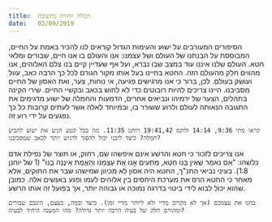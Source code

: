 ```yaml
---
title:  חמלה וחזרה בתשובה
date:   02/09/2019
---
```


הסיפורים המעורבים על ישוע והעימות הגדול קוראים לנו להכיר באמת על החיים, המבוססת על הבנתנו של העולם ושל עצמנו: אנו והעולם בו אנו חיים, שבורים ומלאי חטא. העולם שלנו איננו עוד במצב שבו נברא, ועל אף שעדיין קיים בנו צלם האלוהים, אנו מהווים חלק מהעולם הזה. החטא בחיינו בעל אותו מקור הגורם לכל כך הרבה כאב, עוול ועושק בעולם. לכן, ברור כי אנו מרגישים פגיעה, אי נוחות, צער, ואת האסון של החיים מסביבנו. היינו צריכים להיות רובוטים כדי לא לחוש בכאב ובקשיי החיים. שירי הקינה בתהלים, הצער של ירמיהו ונביאים אחרים, הדמעות והחמלה של ישוע מדגימים את התגובה הנאותה לעולם ולרוע ששורר בו, ובמיוחד לאלה אשר לעתים קרובות כל כך נפגעים על ידי רוע זה. 

`קראו מתי 9:36, 14:14 ולוקס 19:41,42 ויוחנן 11:35. מה בכל קטע הניע את ישוע להביע חמלה? כיצד ליבנו יכול להפוך לרגיש יותר לכאב שמסביבנו?`

אנו צריכים לזכור כי חטא והרשע אינם איפשהו שם, רחוק, או תוצר של נפילת אדם כלשהו: "אִם נֹאמַר שֶׁאֵין בָּנוּ חֵטְא, מַתְעִים אָנוּ אֶת עַצְמֵנוּ וְהָאֱמֶת אֵינֶנָּה בָּנוּ" (1 של יוחנן 1:8). בעיני נביאי התנ"ך, החטא היה אסון לא מכיוון שמישהו שבר את החוקים, אלא מאחר כי החטא הרס את מערכת היחסים בין אלוהים לעמו ופגע באנשים אלה. כמובן שהוא יכול לבוא לידי ביטוי בדרגה נמוכה או גבוהה יותר, אך בפועל זה אותו הרשע. 

`בחנו את עצמכם (אך לא מקרוב מדיי ולא ליותר מדיי זמן). כיצד ובמה, בעצם, הינכם שבורים ומהווים חלק של בעיה הרבה יותר גדולה? מהו המענה היחיד לבעיה?`